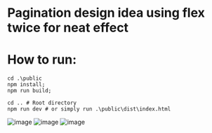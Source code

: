 # Pagination design idea using flex twice for neat effect

# How to run:
```
cd .\public
npm install;
npm run build;

cd .. # Root directory
npm run dev # or simply run .\public\dist\index.html
```

![image](https://github.com/user-attachments/assets/ed9c868c-b24d-4d88-89f0-5a0b1589c3a8)
![image](https://github.com/user-attachments/assets/272eb19e-d288-46cf-929f-7a1473d55b39)
![image](https://github.com/user-attachments/assets/833426fd-33bb-4664-ac2a-f3c75be65c68)
